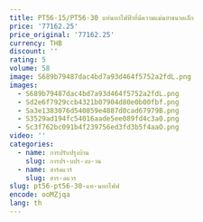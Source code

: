 ```yaml
---
title: PT56-15/PT56-30 แท่นยกไฟฟ้าที่มีความแม่นยําขนาดเล็ก
price: '77162.25'
price_original: '77162.25'
currency: THB
discount: ''
rating: 5
volume: 58
image: S689b79487dac4bd7a93d464f5752a2fdL.png
images:
  - S689b79487dac4bd7a93d464f5752a2fdL.png
  - Sd2e6f7929ccb4321b07904d80e0b00fbf.png
  - Sa3e1383076d540859e4887d0cad67979B.png
  - S3529ad194fc54016aade5ee089fd4c3a0.png
  - Sc3f762bc091b4f239756ed3fd3b5f4aaO.png
video: ''
categories:
  - name: การปรับปรุงบ้าน
    slug: การปร-บปร-งบ-าน
  - name: ฮาร์ดแวร์
    slug: ฮาร-ดแวร
slug: pt56-pt56-30-แท-นยกไฟฟ
encode: ooMZjqa
lang: th
---
```

  